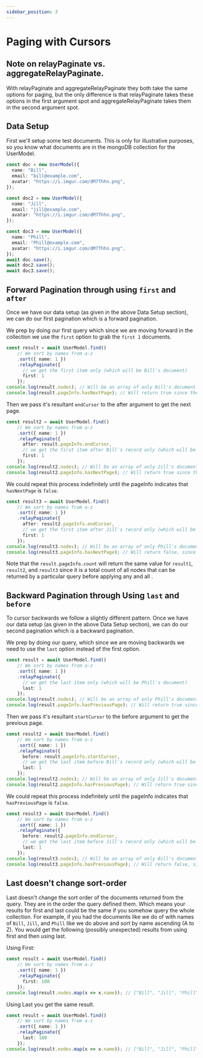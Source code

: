 ```yaml
---
sidebar_position: 3
---
```



# Paging with Cursors

## Note on relayPaginate vs. aggregateRelayPaginate.

With relayPaginate and aggregateRelayPaginate they both take the same options for paging, but the only difference is that relayPaginate takes these options in the first argument spot and aggregateRelayPaginate takes them in the second argument spot.

## Data Setup

First we'll setup some test documents. This is only for illustrative purposes, so you know what documents are in the mongoDB collection for the UserModel.

```ts
const doc = new UserModel({
  name: "Bill",
  email: "bill@example.com",
  avatar: "https://i.imgur.com/dM7Thhn.png",
});

const doc2 = new UserModel({
  name: "Jill",
  email: "jill@example.com",
  avatar: "https://i.imgur.com/dM7Thhn.png",
});

const doc3 = new UserModel({
  name: "Phill",
  email: "Phill@example.com",
  avatar: "https://i.imgur.com/dM7Thhn.png",
});
await doc.save();
await doc2.save();
await doc3.save();
```

## Forward Pagination through using `first` and `after`

Once we have our data setup (as given in the above Data Setup section), we can do our first pagination which is a forward pagination.

We prep by doing our first query which since we are moving forward in the collection we use the `first` option to grab the `first 1` documents.

```ts
const result = await UserModel.find()
    // We sort by names from a-z
    .sort({ name: 1 })
    .relayPaginate({
      // we get the first item only (which will be Bill's document)
      first: 1
    });
console.log(result.nodes); // Will be an array of only Bill's document.
console.log(result.pageInfo.hasNextPage); // Will return true since there are still more documents that could be queried.
```

Then we pass it's resultant `endCursor` to the after argument to get the next page.

```ts
const result2 = await UserModel.find()
    // We sort by names from a-z
    .sort({ name: 1 })
    .relayPaginate({
      after: result.pageInfo.endCursor,
      // we get the first item after Bill's record only (which will be Jill's document)
      first: 1
    });
console.log(result2.nodes); // Will be an array of only Jill's document.
console.log(result2.pageInfo.hasNextPage); // Will return true since there are still more documents that could be queried.
```

We could repeat this process indefinitely until the pageInfo indicates that `hasNextPage` is `false`.

```ts
const result3 = await UserModel.find()
    // We sort by names from a-z
    .sort({ name: 1 })
    .relayPaginate({
      after: result2.pageInfo.endCursor,
      // we get the first item after Jill's record only (which will be Phill's document)
      first: 1
    });
console.log(result3.nodes); // Will be an array of only Phill's document.
console.log(result3.pageInfo.hasNextPage); // Will return false, since there are no more documents to be queried.
```

Note that the `result.pageInfo.count` will return the same value for `result1`, `result2`, and `result3` since it is a total count of all nodes that can be returned by a particular query before applying any and all .


## Backward Pagination through Using `last` and `before`

To cursor backwards we follow a slightly different pattern. Once we have our data setup (as given in the above Data Setup section), we can do our second pagination which is a backward pagination.

We prep by doing our query, which since we are moving backwards we need to use the `last` option instead of the first option.

```ts
const result = await UserModel.find()
    // We sort by names from a-z
    .sort({ name: 1 })
    .relayPaginate({
      // we get the last item only (which will be Phill's document)
      last: 1
    });
console.log(result.nodes); // Will be an array of only Phill's document.
console.log(result.pageInfo.hasPreviousPage); // Will return true since there are still more documents that could be queried.
```

Then we pass it's resultant `startCursor` to the before argument to get the previous page.

```ts
const result2 = await UserModel.find()
    // We sort by names from a-z
    .sort({ name: 1 })
    .relayPaginate({
      before: result.pageInfo.startCursor,
      // we get the last item before Bill's record only (which will be Jill's document)
      last: 1
    });
console.log(result2.nodes); // Will be an array of only Jill's document.
console.log(result2.pageInfo.hasPreviousPage); // Will return true since there are still more documents that could be queried.
```

We could repeat this process indefinitely until the pageInfo indicates that `hasPreviousPage` is `false`.

```ts
const result3 = await UserModel.find()
    // We sort by names from a-z
    .sort({ name: 1 })
    .relayPaginate({
      before: result2.pageInfo.endCursor,
      // we get the last item before Jill's record only (which will be Bill's document)
      last: 1
    });
console.log(result3.nodes); // Will be an array of only Bill's document.
console.log(result3.pageInfo.hasPreviousPage); // Will return false, since there are no more documents to be queried.
```


## Last doesn't change sort-order

Last doesn't change the sort order of the documents returned from the query. They are in the order the query defined them. Which means your results for first and last could be the same if you somehow query the whole collection. For example, if you had the documents like we do of with names of  `Bill`, `Jill`, and `Phill` like we do above and sort by name ascending (A to Z). You would get the following (possibly unexpected) results from using first and then using last.

Using First:

```ts
const result = await UserModel.find()
    // We sort by names from a-z
    .sort({ name: 1 })
    .relayPaginate({
      first: 100
    });
console.log(result.nodes.map(x => x.name)); // ["Bill", "Jill", "Phill"]
```

Using Last you get the same result.

```ts
const result = await UserModel.find()
    // We sort by names from a-z
    .sort({ name: 1 })
    .relayPaginate({
      last: 100
    });
console.log(result.nodes.map(x => x.name)); // ["Bill", "Jill", "Phill"]
```
